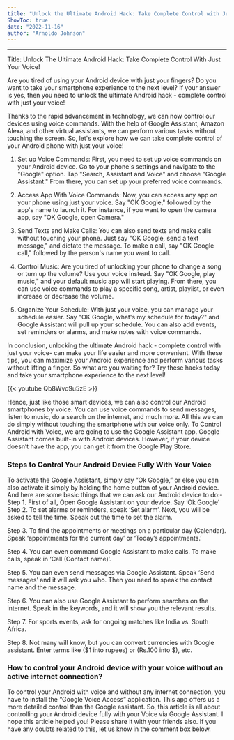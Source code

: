 ```yaml
---
title: "Unlock the Ultimate Android Hack: Take Complete Control with Just Your Voice!"
ShowToc: true 
date: "2022-11-16"
author: "Arnoldo Johnson"
---
```

*****
Title: Unlock The Ultimate Android Hack: Take Complete Control With Just Your Voice!

Are you tired of using your Android device with just your fingers? Do you want to take your smartphone experience to the next level? If your answer is yes, then you need to unlock the ultimate Android hack - complete control with just your voice!

Thanks to the rapid advancement in technology, we can now control our devices using voice commands. With the help of Google Assistant, Amazon Alexa, and other virtual assistants, we can perform various tasks without touching the screen. So, let's explore how we can take complete control of your Android phone with just your voice!

1. Set up Voice Commands:
First, you need to set up voice commands on your Android device. Go to your phone's settings and navigate to the "Google" option. Tap "Search, Assistant and Voice" and choose "Google Assistant." From there, you can set up your preferred voice commands.

2. Access App With Voice Commands:
Now, you can access any app on your phone using just your voice. Say "OK Google," followed by the app's name to launch it. For instance, if you want to open the camera app, say "OK Google, open Camera."

3. Send Texts and Make Calls:
You can also send texts and make calls without touching your phone. Just say "OK Google, send a text message," and dictate the message. To make a call, say "OK Google call," followed by the person's name you want to call.

4. Control Music:
Are you tired of unlocking your phone to change a song or turn up the volume? Use your voice instead. Say "OK Google, play music," and your default music app will start playing. From there, you can use voice commands to play a specific song, artist, playlist, or even increase or decrease the volume.

5. Organize Your Schedule:
With just your voice, you can manage your schedule easier. Say "OK Google, what's my schedule for today?" and Google Assistant will pull up your schedule. You can also add events, set reminders or alarms, and make notes with voice commands.


In conclusion, unlocking the ultimate Android hack - complete control with just your voice- can make your life easier and more convenient. With these tips, you can maximize your Android experience and perform various tasks without lifting a finger. So what are you waiting for? Try these hacks today and take your smartphone experience to the next level!

{{< youtube Qb8Wvo9u5zE >}} 



Hence, just like those smart devices, we can also control our Android smartphones by voice. You can use voice commands to send messages, listen to music, do a search on the internet, and much more. All this we can do simply without touching the smartphone with our voice only.
To Control Android with Voice, we are going to use the Google Assistant app. Google Assistant comes built-in with Android devices. However, if your device doesn’t have the app, you can get it from the Google Play Store.

 
### Steps to Control Your Android Device Fully With Your Voice


To activate the Google Assistant, simply say “Ok Google,” or else you can also activate it simply by holding the home button of your Android device. And here are some basic things that we can ask our Android device to do:-
Step 1. First of all, Open Google Assistant on your device. Say ‘Ok Google’
Step 2. To set alarms or reminders, speak ‘Set alarm’. Next, you will be asked to tell the time. Speak out the time to set the alarm.

Step 3. To find the appointments or meetings on a particular day (Calendar). Speak ‘appointments for the current day’ or ‘Today’s appointments.’

Step 4. You can even command Google Assistant to make calls. To make calls, speak in ‘Call (Contact name)‘.

Step 5. You can even send messages via Google Assistant. Speak ‘Send messages’ and it will ask you who. Then you need to speak the contact name and the message.

Step 6. You can also use Google Assistant to perform searches on the internet. Speak in the keywords, and it will show you the relevant results.

Step 7. For sports events, ask for ongoing matches like India vs. South Africa.

Step 8. Not many will know, but you can convert currencies with Google assistant. Enter terms like ($1 into rupees) or (Rs.100 into $), etc.


 
### How to control your Android device with your voice without an active internet connection?


To control your Android with voice and without any internet connection, you have to install the “Google Voice Access” application. This app offers us a more detailed control than the Google assistant.
So, this article is all about controlling your Android device fully with your Voice via Google Assistant. I hope this article helped you! Please share it with your friends also. If you have any doubts related to this, let us know in the comment box below.




